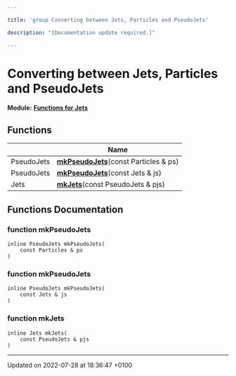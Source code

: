 ```yaml
---

title: 'group Converting between Jets, Particles and PseudoJets'

description: "[Documentation update required.]"

---
```


# Converting between Jets, Particles and PseudoJets

**Module:** **[Functions for Jets](/documentation/code/modules/group__jetutils/)**



## Functions

|                | Name           |
| -------------- | -------------- |
| PseudoJets | **[mkPseudoJets](/documentation/code/modules/group__jetutils__conv/#function-mkpseudojets)**(const Particles & ps) |
| PseudoJets | **[mkPseudoJets](/documentation/code/modules/group__jetutils__conv/#function-mkpseudojets)**(const Jets & js) |
| Jets | **[mkJets](/documentation/code/modules/group__jetutils__conv/#function-mkjets)**(const PseudoJets & pjs) |


## Functions Documentation

### function mkPseudoJets

```
inline PseudoJets mkPseudoJets(
    const Particles & ps
)
```


### function mkPseudoJets

```
inline PseudoJets mkPseudoJets(
    const Jets & js
)
```


### function mkJets

```
inline Jets mkJets(
    const PseudoJets & pjs
)
```






-------------------------------

Updated on 2022-07-28 at 18:36:47 +0100
